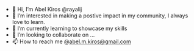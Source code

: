 - 👋 Hi, I’m Abel Kiros @rayalij 
- 👀 I’m interested in making a postive impact in my community, I always love to learn. 
- 🌱 I’m currently learning to showcase my skills 
- 💞️ I’m looking to collaborate on ...
- 📫 How to reach me @abel.m.kiros@gmail.com

<!---
rayalij/rayalij is a ✨ special ✨ repository because its `README.md` (this file) appears on your GitHub profile.
You can click the Preview link to take a look at your changes.
--->
